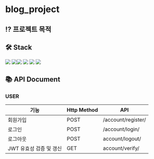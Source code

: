 # blog_project

## ⁉️ 프로젝트 목적


## 🛠 Stack
<img src="https://img.shields.io/badge/Python-blue?style=flat-square&logo=python&logoColor=white"/> <img src="https://img.shields.io/badge/Django-0C3C26?style=flat-square&logo=django&logoColor=white"/><img src="https://img.shields.io/badge/MySQL-4479A1?style=flat-square&logo=MySQL&logoColor=white"/> <img src="https://img.shields.io/badge/DRF-red?style=flat-square&logo=django&logoColor=white"/> <img src="https://img.shields.io/badge/pytest-0A9EDC?style=flat-square&logo=pytest&logoColor=white"/> <img src="https://img.shields.io/badge/simple_jwt-black?style=flat-square&logo=JSON Web Tokens&logoColor=white"/>

## 📚 API Document
### USER
|기능|Http Method|API|
|------|---|---|
|회원가입|POST|/account/register/|
|로그인|POST|/account/login/|
|로그아웃|POST|account/logout/|
|JWT 유효성 검증 및 갱신|GET|account/verify/|